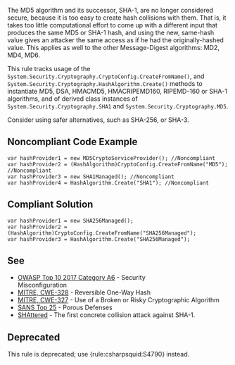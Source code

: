 
The MD5 algorithm and its successor, SHA-1, are no longer considered secure, because it is too easy to create hash collisions with them. That is, it takes too little computational effort to come up with a different input that produces the same MD5 or SHA-1 hash, and using the new, same-hash value gives an attacker the same access as if he had the originally-hashed value. This applies as well to the other Message-Digest algorithms: MD2, MD4, MD6.

This rule tracks usage of the `System.Security.Cryptography.CryptoConfig.CreateFromName()`, and `System.Security.Cryptography.HashAlgorithm.Create()` methods to instantiate MD5, DSA, HMACMD5, HMACRIPEMD160, RIPEMD-160 or SHA-1 algorithms, and of derived class instances of `System.Security.Cryptography.SHA1` and `System.Security.Cryptography.MD5`.

Consider using safer alternatives, such as SHA-256, or SHA-3.

## Noncompliant Code Example


    var hashProvider1 = new MD5CryptoServiceProvider(); //Noncompliant
    var hashProvider2 = (HashAlgorithm)CryptoConfig.CreateFromName("MD5"); //Noncompliant
    var hashProvider3 = new SHA1Managed(); //Noncompliant
    var hashProvider4 = HashAlgorithm.Create("SHA1"); //Noncompliant


## Compliant Solution


    var hashProvider1 = new SHA256Managed();
    var hashProvider2 = (HashAlgorithm)CryptoConfig.CreateFromName("SHA256Managed");
    var hashProvider3 = HashAlgorithm.Create("SHA256Managed");


## See

- [OWASP Top 10 2017 Category A6](https://www.owasp.org/index.php/Top_10-2017_A6-Security_Misconfiguration) - Security<br>  Misconfiguration
- [MITRE, CWE-328](http://cwe.mitre.org/data/definitions/328) - Reversible One-Way Hash
- [MITRE, CWE-327](http://cwe.mitre.org/data/definitions/327) - Use of a Broken or Risky Cryptographic Algorithm
- [SANS Top 25](https://www.sans.org/top25-software-errors/#cat3) - Porous Defenses
- [SHAttered](http://shattered.io/) - The first concrete collision attack against SHA-1.


## Deprecated

This rule is deprecated; use {rule:csharpsquid:S4790} instead.
